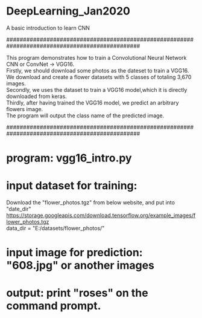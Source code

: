 # DeepLearning_Jan2020
A basic introduction to learn CNN


################################################################################################

This program demonstrates how to train a Convolutional Neural Network CNN or ConvNet -> VGG16.  
Firstly, we should download some photos as the dateset to train a VGG16.  
We download and create a flower datasets with 5 classes of totaling 3,670 images.  
Secondly, we uses the dataset to train a VGG16 model,which it is directly downloaded from keras.  
Thirdly, after having trained the VGG16 model, we predict an arbitrary flowers image.  
The program will output the class name of the predicted image.  

################################################################################################

# program: vgg16_intro.py

# input dataset for training:
Download the "flower_photos.tgz" from below website, and put into "date_dir"  
https://storage.googleapis.com/download.tensorflow.org/example_images/flower_photos.tgz  
data_dir = "E:/datasets/flower_photos/"  

# input image for prediction: "608.jpg" or another images

# output: print "roses" on the command prompt. 
